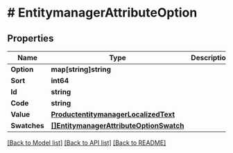 # # EntitymanagerAttributeOption


## Properties 


Name | Type | Description | Notes
------------ | ------------- | ------------- | -------------
**Option**| **map[string]string** |   | [optional]
**Sort**| **int64** |   | [optional]
**Id**| **string** |   | [optional]
**Code**| **string** |   | [optional]
**Value**| [**ProductentitymanagerLocalizedText**](ProductentitymanagerLocalizedText.md) |   | [optional]
**Swatches**| [**[]EntitymanagerAttributeOptionSwatch**](EntitymanagerAttributeOptionSwatch.md) |   | [optional]


[[Back to Model list]](../../README.md#models) [[Back to API list]](../../README.md#endpoints) [[Back to README]](../../README.md)

